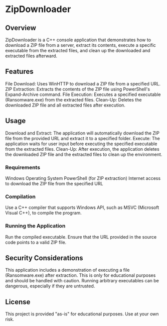 # ZipDownloader
## Overview
ZipDownloader is a C++ console application that demonstrates how to download a ZIP file from a server, extract its contents, execute a specific executable from the extracted files, and clean up the downloaded and extracted files afterward.

## Features
File Download: Uses WinHTTP to download a ZIP file from a specified URL.
ZIP Extraction: Extracts the contents of the ZIP file using PowerShell's Expand-Archive command.
File Execution: Executes a specified executable (Ransomware.exe) from the extracted files.
Clean-Up: Deletes the downloaded ZIP file and all extracted files after execution.

## Usage
Download and Extract: The application will automatically download the ZIP file from the provided URL and extract it to a specified folder.
Execute: The application waits for user input before executing the specified executable from the extracted files.
Clean-Up: After execution, the application deletes the downloaded ZIP file and the extracted files to clean up the environment.

### Requirements
Windows Operating System
PowerShell (for ZIP extraction)
Internet access to download the ZIP file from the specified URL

### Compilation
Use a C++ compiler that supports Windows API, such as MSVC (Microsoft Visual C++), to compile the program.

### Running the Application
Run the compiled executable.
Ensure that the URL provided in the source code points to a valid ZIP file.

## Security Considerations
This application includes a demonstration of executing a file (Ransomware.exe) after extraction. This is only for educational purposes and should be handled with caution. Running arbitrary executables can be dangerous, especially if they are untrusted.

## License
This project is provided "as-is" for educational purposes. Use at your own risk.
